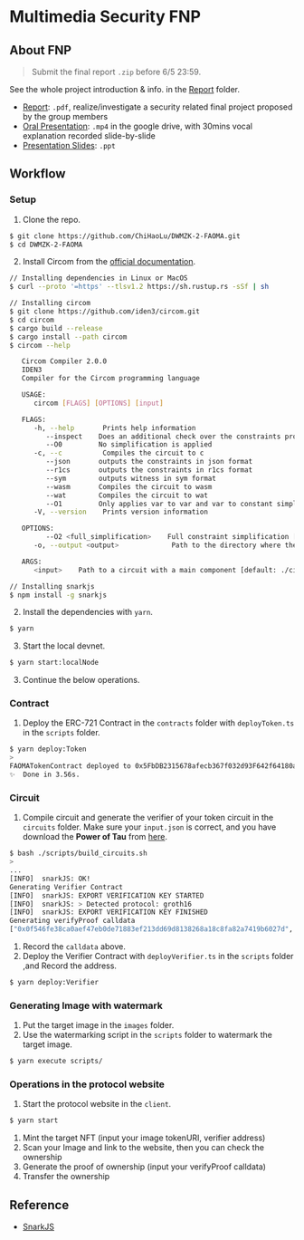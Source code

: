# Multimedia Security FNP

## About FNP
> Submit the final report `.zip` before 6/5 23:59. 

See the whole project introduction & info. in the [Report](https://github.com/ChiHaoLu/DWMZK-2-FAOMA/blob/master/report) folder.
- [Report](): `.pdf`, realize/investigate a security related final project proposed by the group members
- [Oral Presentation](): `.mp4` in the google drive, with 30mins vocal explanation recorded slide-by-slide
- [Presentation Slides](): `.ppt`

## Workflow
### Setup

1. Clone the repo.
```sh
$ git clone https://github.com/ChiHaoLu/DWMZK-2-FAOMA.git
$ cd DWMZK-2-FAOMA
```
2. Install Circom from the [official documentation](https://docs.circom.io/getting-started/installation/).
```sh
// Installing dependencies in Linux or MacOS
$ curl --proto '=https' --tlsv1.2 https://sh.rustup.rs -sSf | sh

// Installing circom
$ git clone https://github.com/iden3/circom.git
$ cd circom
$ cargo build --release
$ cargo install --path circom
$ circom --help

   Circom Compiler 2.0.0
   IDEN3
   Compiler for the Circom programming language

   USAGE:
      circom [FLAGS] [OPTIONS] [input]

   FLAGS:
      -h, --help       Prints help information
         --inspect    Does an additional check over the constraints produced
         --O0         No simplification is applied
      -c, --c          Compiles the circuit to c
         --json       outputs the constraints in json format
         --r1cs       outputs the constraints in r1cs format
         --sym        outputs witness in sym format
         --wasm       Compiles the circuit to wasm
         --wat        Compiles the circuit to wat
         --O1         Only applies var to var and var to constant simplification
      -V, --version    Prints version information

   OPTIONS:
         --O2 <full_simplification>    Full constraint simplification [default: full]
      -o, --output <output>             Path to the directory where the output will be written [default: .]

   ARGS:
      <input>    Path to a circuit with a main component [default: ./circuit.circom]

// Installing snarkjs
$ npm install -g snarkjs
```
2. Install the dependencies with `yarn`.
```sh
$ yarn
```
3. Start the local devnet.
```sh
$ yarn start:localNode
```
3. Continue the below operations.

### Contract

1. Deploy the ERC-721 Contract in the `contracts` folder with `deployToken.ts` in the `scripts` folder.
```sh
$ yarn deploy:Token
>
FAOMATokenContract deployed to 0x5FbDB2315678afecb367f032d93F642f64180aa3
✨  Done in 3.56s.
```

### Circuit
1. Compile circuit and generate the verifier of your token circuit in the `circuits` folder. Make sure your `input.json` is correct, and you have download the **Power of Tau** from [here](https://github.com/iden3/snarkjs#guide).
```sh
$ bash ./scripts/build_circuits.sh
>
...
[INFO]  snarkJS: OK!
Generating Verifier Contract
[INFO]  snarkJS: EXPORT VERIFICATION KEY STARTED
[INFO]  snarkJS: > Detected protocol: groth16
[INFO]  snarkJS: EXPORT VERIFICATION KEY FINISHED
Generating verifyProof calldata
["0x0f546fe38ca0aef47eb0de71883ef213dd69d8138268a18c8fa82a7419b6027d", "0x2c72ec1b1bd13a6a316f615544fe8d896b4051f0c61c4285c4dd075e593049dd"],[["0x1d4603fd3bf8e1267da31a500499b9a76c5b1de7de3841cf668b55d3268df275", "0x09c0ef14562ac3a62f2a261ea17f927ddf6b46cffc670e5bca6a87af48a71afd"],["0x2b4c0e56cb2a3ab1fae4ebb8d91deb08e5416792817abdf69aeae16caec4d1af", "0x102690339d0fea73f2affd5eeabe093ef30f01d61ec44ddca29bce26f040e17f"]],["0x0b90f3c442294cf76ace79615cd414290688bbb2c4f7b42360e97be58398df91", "0x2bca0766be34beba92cc7ff07918ba63e12d3925a4fb9ecc3cb095f816d55a10"],["0x0444730cff8dac3879defb6c24c6e0aa50ec55b2bd1aabe444a8e1f189e2ed62"]
```
1. Record the `calldata` above.
1. Deploy the Verifier Contract with `deployVerifier.ts` in the `scripts` folder ,and Record the address.
```sh
$ yarn deploy:Verifier
```

### Generating Image with watermark
1. Put the target image in the `images` folder.
1. Use the watermarking script in the `scripts` folder to watermark the target image.
```sh
$ yarn execute scripts/
```

### Operations in the protocol website
1. Start the protocol website in the `client`.
```sh
$ yarn start
```
1. Mint the target NFT (input your image tokenURI, verifier address)
1. Scan your Image and link to the website, then you can check the ownership 
1. Generate the proof of ownership (input your verifyProof calldata)
1. Transfer the ownership

## Reference

- [SnarkJS](https://github.com/iden3/snarkjs)
